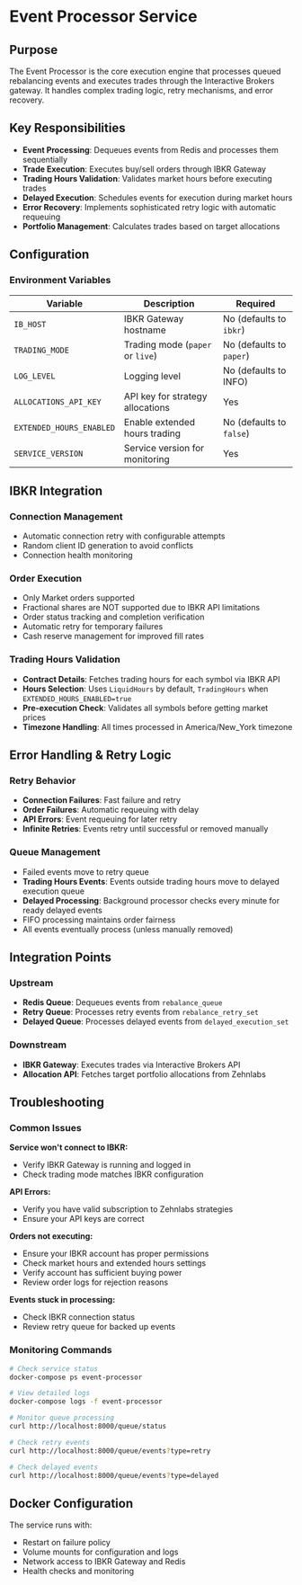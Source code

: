 # Event Processor Service

## Purpose

The Event Processor is the core execution engine that processes queued rebalancing events and executes trades through the Interactive Brokers gateway. It handles complex trading logic, retry mechanisms, and error recovery.

## Key Responsibilities

- **Event Processing**: Dequeues events from Redis and processes them sequentially
- **Trade Execution**: Executes buy/sell orders through IBKR Gateway
- **Trading Hours Validation**: Validates market hours before executing trades
- **Delayed Execution**: Schedules events for execution during market hours
- **Error Recovery**: Implements sophisticated retry logic with automatic requeuing
- **Portfolio Management**: Calculates trades based on target allocations

## Configuration

### Environment Variables

| Variable | Description | Required |
|----------|-------------|----------|
| `IB_HOST` | IBKR Gateway hostname | No (defaults to `ibkr`) |
| `TRADING_MODE` | Trading mode (`paper` or `live`) | No (defaults to `paper`) |
| `LOG_LEVEL` | Logging level | No (defaults to INFO) |
| `ALLOCATIONS_API_KEY` | API key for strategy allocations | Yes |
| `EXTENDED_HOURS_ENABLED` | Enable extended hours trading | No (defaults to `false`) |
| `SERVICE_VERSION` | Service version for monitoring | Yes |


## IBKR Integration

### Connection Management
- Automatic connection retry with configurable attempts
- Random client ID generation to avoid conflicts
- Connection health monitoring

### Order Execution
- Only Market orders supported
- Fractional shares are NOT supported due to IBKR API limitations
- Order status tracking and completion verification
- Automatic retry for temporary failures
- Cash reserve management for improved fill rates

### Trading Hours Validation
- **Contract Details**: Fetches trading hours for each symbol via IBKR API
- **Hours Selection**: Uses `LiquidHours` by default, `TradingHours` when `EXTENDED_HOURS_ENABLED=true`
- **Pre-execution Check**: Validates all symbols before getting market prices
- **Timezone Handling**: All times processed in America/New_York timezone

## Error Handling & Retry Logic

### Retry Behavior
- **Connection Failures**: Fast failure and retry
- **Order Failures**: Automatic requeuing with delay
- **API Errors**: Event requeuing for later retry
- **Infinite Retries**: Events retry until successful or removed manually

### Queue Management
- Failed events move to retry queue
- **Trading Hours Events**: Events outside trading hours move to delayed execution queue
- **Delayed Processing**: Background processor checks every minute for ready delayed events
- FIFO processing maintains order fairness
- All events eventually process (unless manually removed)

## Integration Points

### Upstream
- **Redis Queue**: Dequeues events from `rebalance_queue`
- **Retry Queue**: Processes retry events from `rebalance_retry_set`
- **Delayed Queue**: Processes delayed events from `delayed_execution_set`

### Downstream  
- **IBKR Gateway**: Executes trades via Interactive Brokers API
- **Allocation API**: Fetches target portfolio allocations from Zehnlabs

## Troubleshooting

### Common Issues

**Service won't connect to IBKR:**
- Verify IBKR Gateway is running and logged in
- Check trading mode matches IBKR configuration

**API Errors:**
- Verify you have valid subscription to Zehnlabs strategies
- Ensure your API keys are correct

**Orders not executing:**
- Ensure your IBKR account has proper permissions
- Check market hours and extended hours settings
- Verify account has sufficient buying power
- Review order logs for rejection reasons

**Events stuck in processing:**
- Check IBKR connection status
- Review retry queue for backed up events

### Monitoring Commands

```bash
# Check service status
docker-compose ps event-processor

# View detailed logs
docker-compose logs -f event-processor

# Monitor queue processing
curl http://localhost:8000/queue/status

# Check retry events
curl http://localhost:8000/queue/events?type=retry

# Check delayed events
curl http://localhost:8000/queue/events?type=delayed
```

## Docker Configuration

The service runs with:
- Restart on failure policy
- Volume mounts for configuration and logs  
- Network access to IBKR Gateway and Redis
- Health checks and monitoring